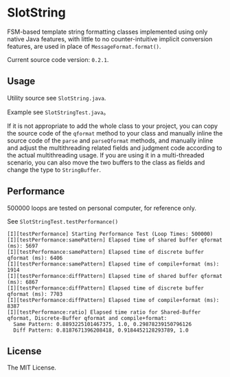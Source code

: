 # SlotString

FSM-based template string formatting classes implemented using only native Java features, with little to no counter-intuitive implicit conversion features, are used in place of `MessageFormat.format()`.

Current source code version: `0.2.1`.

## Usage

Utility source see `SlotString.java`. 

Example see `SlotStringTest.java`。

If it is not appropriate to add the whole class to your project, you can copy the source code of the `qformat` method to your class and manually inline the source code of the `parse` and `parseQformat` methods, and manually inline and adjust the multithreading related fields and judgment code according to the actual multithreading usage. If you are using it in a multi-threaded scenario, you can also move the two buffers to the class as fields and change the type to `StringBuffer`.

## Performance

500000 loops are tested on personal computer, for reference only.

See `SlotStringTest.testPerformance()`

```LOG
[I][testPerformance] Starting Performance Test (Loop Times: 500000)
[I][testPerformance:samePattern] Elapsed time of shared buffer qformat (ms): 5697
[I][testPerformance:samePattern] Elapsed time of discrete buffer qformat (ms): 6406
[I][testPerformance:samePattern] Elapsed time of compile+format (ms): 1914
[I][testPerformance:diffPattern] Elapsed time of shared buffer qformat (ms): 6867
[I][testPerformance:diffPattern] Elapsed time of discrete buffer qformat (ms): 7703
[I][testPerformance:diffPattern] Elapsed time of compile+format (ms): 8387
[I][testPerformance:ratio] Elapsed time ratio for Shared-Buffer qformat, Discrete-Buffer qformat and compile+format:
  Same Pattern: 0.8893225101467375, 1.0, 0.29878239150796126
  Diff Pattern: 0.8187671396208418, 0.9184452128293789, 1.0
```

## License

The MIT License.